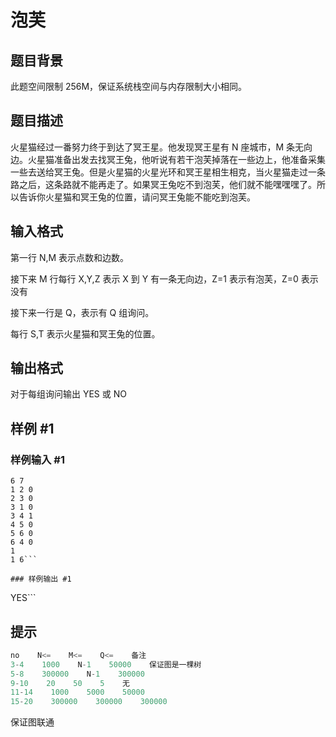 # 泡芙

## 题目背景

此题空间限制 256M，保证系统栈空间与内存限制大小相同。

## 题目描述

火星猫经过一番努力终于到达了冥王星。他发现冥王星有 N 座城市，M 条无向边。火星猫准备出发去找冥王兔，他听说有若干泡芙掉落在一些边上，他准备采集一些去送给冥王兔。但是火星猫的火星光环和冥王星相生相克，当火星猫走过一条路之后，这条路就不能再走了。如果冥王兔吃不到泡芙，他们就不能嘿嘿嘿了。所以告诉你火星猫和冥王兔的位置，请问冥王兔能不能吃到泡芙。


## 输入格式

第一行 N,M 表示点数和边数。

接下来 M 行每行 X,Y,Z 表示 X 到 Y 有一条无向边，Z=1 表示有泡芙，Z=0 表示没有

接下来一行是 Q，表示有 Q 组询问。

每行 S,T 表示火星猫和冥王兔的位置。


## 输出格式

对于每组询问输出 YES 或 NO


## 样例 #1

### 样例输入 #1
```
6 7
1 2 0
2 3 0
3 1 0
3 4 1
4 5 0
5 6 0
6 4 0
1
1 6```

### 样例输出 #1

```
YES```

## 提示

```cpp
no    N<=    M<=    Q<=    备注
3-4    1000    N-1    50000    保证图是一棵树
5-8    300000    N-1    300000    
9-10    20    50    5    无
11-14    1000    5000    50000    
15-20    300000    300000    300000    
```
保证图联通

